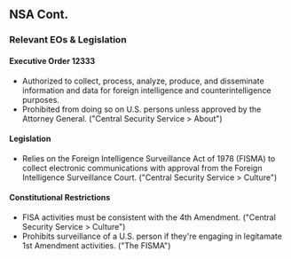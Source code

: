 ## NSA Cont.

### Relevant EOs & Legislation
#### Executive Order 12333
- <CursorType :speed="10" :slide="13">Authorized to collect, process, analyze, produce, and disseminate information and data for foreign intelligence and counterintelligence purposes.</CursorType>
- <CursorType :speed="10" :slide="13">Prohibited from doing so on U.S. persons unless approved by the Attorney General. ("Central Security Service > About")</CursorType>
#### Legislation
- <CursorType :speed="10" :slide="13">Relies on the Foreign Intelligence Surveillance Act of 1978 (FISMA) to collect electronic communications with approval from the Foreign Intelligence Surveillance Court. ("Central Security Service > Culture")</CursorType>
#### Constitutional Restrictions
- <CursorType :speed="10" :slide="13">FISA activities must be consistent with the 4th Amendment. ("Central Security Service > Culture")</CursorType>
- <CursorType :speed="10" :slide="13">Prohibits surveillance of a U.S. person if they're engaging in legitamate 1st Amendment activities. ("The FISMA")</CursorType>
